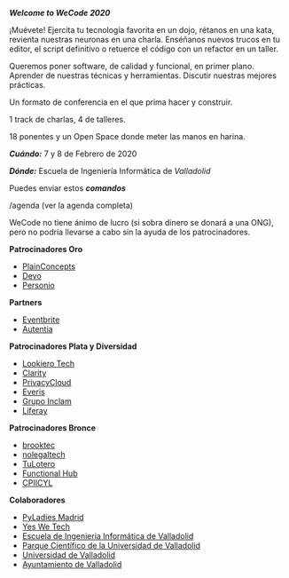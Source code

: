 __*Welcome to WeCode 2020*__

¡Muévete! Ejercita tu tecnología favorita en un dojo, 
rétanos en una kata, revienta nuestras neuronas en una charla. 
Enséñanos nuevos trucos en tu editor, el script definitivo o retuerce 
el código con un refactor en un taller.

Queremos poner software, de calidad y funcional, en primer plano. 
Aprender de nuestras técnicas y herramientas. Discutir nuestras mejores prácticas.

Un formato de conferencia en el que prima hacer y construir. 

1 track de charlas, 4 de talleres. 

18 ponentes y un Open Space donde meter las manos en harina.

__*Cuándo:*__ 7 y 8 de Febrero de 2020

__*Dónde:*__ Escuela de Ingeniería Informática de *Valladolid*

Puedes enviar estos __*comandos*__

/agenda
(ver la agenda completa)


WeCode no tiene ánimo de lucro (si sobra dinero se donará a una ONG), pero no podría llevarse a cabo sin la ayuda de los patrocinadores.

**Patrocinadores Oro**

- [PlainConcepts](https://www.plainconcepts.com/)
- [Devo](https://www.devo.com/)
- [Personio](https://www.personio.es/)

**Partners**

- [Eventbrite](https://www.eventbrite.com/)
- [Autentia](https://www.autentia.com/)

**Patrocinadores Plata y Diversidad**

- [Lookiero Tech](http://linkedin.com/company/lookiero)
- [Clarity](https://clarity.ai/)
- [PrivacyCloud](https://privacycloud.com/en/)
- [Everis](https://www.everis.com/spain)
- [Grupo Inclam](http://www.inclam.com/en/)
- [Liferay](https://www.liferay.com/)

**Patrocinadores Bronce**

- [brooktec](https://brooktec.com/home)
- [nolegaltech](https://nolegaltech.com/es-ES)
- [TuLotero](https://tulotero.es/)
- [Functional Hub](https://www.functionalhub.com/)
- [CPIICYL](https://www.cpiicyl.org/)

**Colaboradores**

- [PyLadies Madrid](https://www.meetup.com/es-ES/PyLadiesMadrid/) 
- [Yes We Tech](https://yeswetech.org/) 
- [Escuela de Ingenieria Informática de Valladolid](https://www.inf.uva.es/)
- [Parque Científico de la Universidad de Valladolid](http://www.parquecientificouva.es/)
- [Universidad de Valladolid](http://www.uva.es/export/sites/uva/)
- [Ayuntamiento de Valladolid](https://www.info.valladolid.es/)
